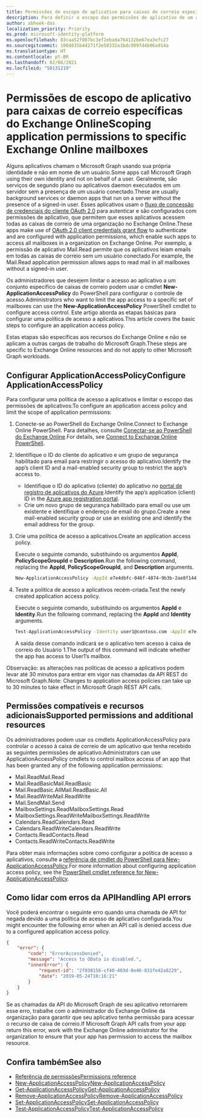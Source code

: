 ```yaml
---
title: Permissões de escopo de aplicativo para caixas de correio específicas do Exchange Online
description: Para definir o escopo das permissões de aplicativo de um aplicativo para caixas de correio específicas do Exchange Online, você precisará criar políticas de acesso a aplicativos.
author: abheek-das
localization_priority: Priority
ms.prod: microsoft-identity-platform
ms.openlocfilehash: 83caa52f087bc3ef2ebada764132be67ea3efc27
ms.sourcegitcommit: 1004835b44271f2e50332a1bdc9097d4b06a914a
ms.translationtype: HT
ms.contentlocale: pt-BR
ms.lasthandoff: 02/06/2021
ms.locfileid: "50131219"
---
```

# <a name="scoping-application-permissions-to-specific-exchange-online-mailboxes"></a><span data-ttu-id="d2f3a-103">Permissões de escopo de aplicativo para caixas de correio específicas do Exchange Online</span><span class="sxs-lookup"><span data-stu-id="d2f3a-103">Scoping application permissions to specific Exchange Online mailboxes</span></span> 

<span data-ttu-id="d2f3a-104">Alguns aplicativos chamam o Microsoft Graph usando sua própria identidade e não em nome de um usuário.</span><span class="sxs-lookup"><span data-stu-id="d2f3a-104">Some apps call Microsoft Graph using their own identity and not on behalf of a user.</span></span> <span data-ttu-id="d2f3a-105">Geralmente, são serviços de segundo plano ou aplicativos daemon executados em um servidor sem a presença de um usuário conectado.</span><span class="sxs-lookup"><span data-stu-id="d2f3a-105">These are usually background services or daemon apps that run on a server without the presence of a signed-in user.</span></span> <span data-ttu-id="d2f3a-106">Esses aplicativos usam o [fluxo de concessão de credenciais do cliente OAuth 2.0](/azure/active-directory/develop/v2-oauth2-client-creds-grant-flow) para autenticar e são configurados com permissões de aplicativo, que permitem que esses aplicativos acessem todas as caixas de correio de uma organização no Exchange Online.</span><span class="sxs-lookup"><span data-stu-id="d2f3a-106">These apps make use of [OAuth 2.0 client credentials grant flow](/azure/active-directory/develop/v2-oauth2-client-creds-grant-flow) to authenticate and are configured with application permissions, which enable such apps to access all mailboxes in a organization on Exchange Online.</span></span> <span data-ttu-id="d2f3a-107">Por exemplo, a permissão de aplicativo Mail.Read permite que os aplicativos leiam emails em todas as caixas de correio sem um usuário conectado.</span><span class="sxs-lookup"><span data-stu-id="d2f3a-107">For example, the Mail.Read application permission allows apps to read mail in all mailboxes without a signed-in user.</span></span> 

<span data-ttu-id="d2f3a-108">Os administradores que desejem limitar o acesso ao aplicativo a um conjunto específico de caixas de correio podem usar o cmdlet **New-ApplicationAccessPolicy** do PowerShell para configurar o controle de acesso.</span><span class="sxs-lookup"><span data-stu-id="d2f3a-108">Administrators who want to limit the app access to a specific set of mailboxes can use the **New-ApplicationAccessPolicy** PowerShell cmdlet to configure access control.</span></span> <span data-ttu-id="d2f3a-109">Este artigo aborda as etapas básicas para configurar uma política de acesso a aplicativos.</span><span class="sxs-lookup"><span data-stu-id="d2f3a-109">This article covers the basic steps to configure an application access policy.</span></span>

<span data-ttu-id="d2f3a-110">Estas etapas são específicas aos recursos do Exchange Online e não se aplicam a outras cargas de trabalho do Microsoft Graph.</span><span class="sxs-lookup"><span data-stu-id="d2f3a-110">These steps are specific to Exchange Online resources and do not apply to other Microsoft Graph workloads.</span></span> 

## <a name="configure-applicationaccesspolicy"></a><span data-ttu-id="d2f3a-111">Configurar ApplicationAccessPolicy</span><span class="sxs-lookup"><span data-stu-id="d2f3a-111">Configure ApplicationAccessPolicy</span></span>

<span data-ttu-id="d2f3a-112">Para configurar uma política de acesso a aplicativos e limitar o escopo das permissões de aplicativos:</span><span class="sxs-lookup"><span data-stu-id="d2f3a-112">To configure an application access policy and limit the scope of application permissions:</span></span>
1.  <span data-ttu-id="d2f3a-113">Conecte-se ao PowerShell do Exchange Online.</span><span class="sxs-lookup"><span data-stu-id="d2f3a-113">Connect to Exchange Online PowerShell.</span></span> <span data-ttu-id="d2f3a-114">Para detalhes, consulte [Conectar-se ao PowerShell do Exchange Online](/powershell/exchange/exchange-online/connect-to-exchange-online-powershell/connect-to-exchange-online-powershell?view=exchange-ps).</span><span class="sxs-lookup"><span data-stu-id="d2f3a-114">For details, see [Connect to Exchange Online PowerShell](/powershell/exchange/exchange-online/connect-to-exchange-online-powershell/connect-to-exchange-online-powershell?view=exchange-ps).</span></span>

2.  <span data-ttu-id="d2f3a-115">Identifique o ID do cliente do aplicativo e um grupo de segurança habilitado para email para restringir o acesso do aplicativo.</span><span class="sxs-lookup"><span data-stu-id="d2f3a-115">Identify the app’s client ID and a mail-enabled security group to restrict the app’s access to.</span></span>

    - <span data-ttu-id="d2f3a-116">Identifique o ID do aplicativo (cliente) do aplicativo no [portal de registro de aplicativos do Azure](https://portal.azure.com/#blade/Microsoft_AAD_RegisteredApps/ApplicationsListBlade).</span><span class="sxs-lookup"><span data-stu-id="d2f3a-116">Identify the app’s application (client) ID in the [Azure app registration portal](https://portal.azure.com/#blade/Microsoft_AAD_RegisteredApps/ApplicationsListBlade).</span></span>
    - <span data-ttu-id="d2f3a-117">Crie um novo grupo de segurança habilitado para email ou use um existente e identifique o endereço de email do grupo.</span><span class="sxs-lookup"><span data-stu-id="d2f3a-117">Create a new mail-enabled security group or use an existing one and identify the email address for the group.</span></span> 

3.  <span data-ttu-id="d2f3a-118">Crie uma política de acesso a aplicativos.</span><span class="sxs-lookup"><span data-stu-id="d2f3a-118">Create an application access policy.</span></span> 

    <span data-ttu-id="d2f3a-119">Execute o seguinte comando, substituindo os argumentos **AppId**, **PolicyScopeGroupId** e **Description**.</span><span class="sxs-lookup"><span data-stu-id="d2f3a-119">Run the following command, replacing the **AppId**, **PolicyScopeGroupId**, and **Description** arguments.</span></span>
    ```sh 
    New-ApplicationAccessPolicy -AppId e7e4dbfc-046f-4074-9b3b-2ae8f144f59b -PolicyScopeGroupId EvenUsers@contoso.com -AccessRight RestrictAccess -Description "Restrict this app to members of distribution group EvenUsers."
    ```
4.  <span data-ttu-id="d2f3a-120">Teste a política de acesso a aplicativos recém-criada.</span><span class="sxs-lookup"><span data-stu-id="d2f3a-120">Test the newly created application access policy.</span></span>

    <span data-ttu-id="d2f3a-121">Execute o seguinte comando, substituindo os argumentos **AppId** e **Identity**.</span><span class="sxs-lookup"><span data-stu-id="d2f3a-121">Run the following command, replacing the **AppId** and **Identity** arguments.</span></span>
    ```sh
    Test-ApplicationAccessPolicy -Identity user1@contoso.com -AppId e7e4dbfc-046-4074-9b3b-2ae8f144f59b 
    ```
    <span data-ttu-id="d2f3a-122">A saída desse comando indicará se o aplicativo tem acesso à caixa de correio do Usuário 1.</span><span class="sxs-lookup"><span data-stu-id="d2f3a-122">The output of this command will indicate whether the app has access to User1’s mailbox.</span></span>

<span data-ttu-id="d2f3a-123">Observação: as alterações nas políticas de acesso a aplicativos podem levar até 30 minutos para entrar em vigor nas chamadas da API REST do Microsoft Graph.</span><span class="sxs-lookup"><span data-stu-id="d2f3a-123">Note: Changes to application access policies can take up to 30 minutes to take effect in Microsoft Graph REST API calls.</span></span>

## <a name="supported-permissions-and-additional-resources"></a><span data-ttu-id="d2f3a-124">Permissões compatíveis e recursos adicionais</span><span class="sxs-lookup"><span data-stu-id="d2f3a-124">Supported permissions and additional resources</span></span>
<span data-ttu-id="d2f3a-125">Os administradores podem usar os cmdlets ApplicationAccessPolicy para controlar o acesso à caixa de correio de um aplicativo que tenha recebido as seguintes permissões de aplicativo:</span><span class="sxs-lookup"><span data-stu-id="d2f3a-125">Administrators can use ApplicationAccessPolicy cmdlets to control mailbox access of an app that has been granted any of the following application permissions:</span></span> 
- <span data-ttu-id="d2f3a-126">Mail.Read</span><span class="sxs-lookup"><span data-stu-id="d2f3a-126">Mail.Read</span></span>
- <span data-ttu-id="d2f3a-127">Mail.ReadBasic</span><span class="sxs-lookup"><span data-stu-id="d2f3a-127">Mail.ReadBasic</span></span>
- <span data-ttu-id="d2f3a-128">Mail.ReadBasic.All</span><span class="sxs-lookup"><span data-stu-id="d2f3a-128">Mail.ReadBasic.All</span></span>
- <span data-ttu-id="d2f3a-129">Mail.ReadWrite</span><span class="sxs-lookup"><span data-stu-id="d2f3a-129">Mail.ReadWrite</span></span>
- <span data-ttu-id="d2f3a-130">Mail.Send</span><span class="sxs-lookup"><span data-stu-id="d2f3a-130">Mail.Send</span></span>
- <span data-ttu-id="d2f3a-131">MailboxSettings.Read</span><span class="sxs-lookup"><span data-stu-id="d2f3a-131">MailboxSettings.Read</span></span>  
- <span data-ttu-id="d2f3a-132">MailboxSettings.ReadWrite</span><span class="sxs-lookup"><span data-stu-id="d2f3a-132">MailboxSettings.ReadWrite</span></span>
- <span data-ttu-id="d2f3a-133">Calendars.Read</span><span class="sxs-lookup"><span data-stu-id="d2f3a-133">Calendars.Read</span></span>
- <span data-ttu-id="d2f3a-134">Calendars.ReadWrite</span><span class="sxs-lookup"><span data-stu-id="d2f3a-134">Calendars.ReadWrite</span></span>
- <span data-ttu-id="d2f3a-135">Contacts.Read</span><span class="sxs-lookup"><span data-stu-id="d2f3a-135">Contacts.Read</span></span>
- <span data-ttu-id="d2f3a-136">Contacts.ReadWrite</span><span class="sxs-lookup"><span data-stu-id="d2f3a-136">Contacts.ReadWrite</span></span>

<span data-ttu-id="d2f3a-137">Para obter mais informações sobre como configurar a política de acesso a aplicativos, consulte a [referência de cmdlet do PowerShell para New-ApplicationAccessPolicy](/powershell/module/exchange/organization/new-applicationaccesspolicy).</span><span class="sxs-lookup"><span data-stu-id="d2f3a-137">For more information about configuring application access policy, see the [PowerShell cmdlet reference for New-ApplicationAccessPolicy](/powershell/module/exchange/organization/new-applicationaccesspolicy).</span></span> 

## <a name="handling-api-errors"></a><span data-ttu-id="d2f3a-138">Como lidar com erros da API</span><span class="sxs-lookup"><span data-stu-id="d2f3a-138">Handling API errors</span></span>
<span data-ttu-id="d2f3a-139">Você poderá encontrar o seguinte erro quando uma chamada de API for negada devido a uma política de acesso de aplicativo configurada.</span><span class="sxs-lookup"><span data-stu-id="d2f3a-139">You might encounter the following error when an API call is denied access due to a configured application access policy.</span></span> 
```json
{
    "error": {
        "code": "ErrorAccessDenied",
        "message": "Access to OData is disabled.",
        "innerError": {
            "request-id": "2f038156-cf40-403d-8e46-831fe42a8229",
            "date": "2019-05-24T10:16:21"
        }
    }
}
```
<span data-ttu-id="d2f3a-140">Se as chamadas da API do Microsoft Graph de seu aplicativo retornarem esse erro, trabalhe com o administrador do Exchange Online da organização para garantir que seu aplicativo tenha permissão para acessar o recurso de caixa de correio.</span><span class="sxs-lookup"><span data-stu-id="d2f3a-140">If Microsoft Graph API calls from your app return this error, work with the Exchange Online administrator for the organization to ensure that your app has permission to access the mailbox resource.</span></span>



## <a name="see-also"></a><span data-ttu-id="d2f3a-141">Confira também</span><span class="sxs-lookup"><span data-stu-id="d2f3a-141">See also</span></span>

- [<span data-ttu-id="d2f3a-142">Referência de permissões</span><span class="sxs-lookup"><span data-stu-id="d2f3a-142">Permissions reference</span></span>](permissions-reference.md)
- [<span data-ttu-id="d2f3a-143">New-ApplicationAccessPolicy</span><span class="sxs-lookup"><span data-stu-id="d2f3a-143">New-ApplicationAccessPolicy</span></span>](/powershell/module/exchange/organization/new-applicationaccesspolicy)
- [<span data-ttu-id="d2f3a-144">Get-ApplicationAccessPolicy</span><span class="sxs-lookup"><span data-stu-id="d2f3a-144">Get-ApplicationAccessPolicy</span></span>](/powershell/module/exchange/organization/get-applicationaccesspolicy)
- [<span data-ttu-id="d2f3a-145">Remove-ApplicationAccessPolicy</span><span class="sxs-lookup"><span data-stu-id="d2f3a-145">Remove-ApplicationAccessPolicy</span></span>](/powershell/module/exchange/organization/remove-applicationaccesspolicy)
- [<span data-ttu-id="d2f3a-146">Set-ApplicationAccessPolicy</span><span class="sxs-lookup"><span data-stu-id="d2f3a-146">Set-ApplicationAccessPolicy</span></span>](/powershell/module/exchange/organization/set-applicationaccesspolicy)
- [<span data-ttu-id="d2f3a-147">Test-ApplicationAccessPolicy</span><span class="sxs-lookup"><span data-stu-id="d2f3a-147">Test-ApplicationAccessPolicy</span></span>](/powershell/module/exchange/organization/test-applicationaccesspolicy)